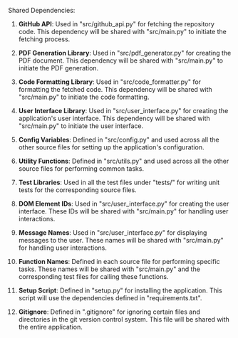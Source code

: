 Shared Dependencies:

1. **GitHub API**: Used in "src/github_api.py" for fetching the repository code. This dependency will be shared with "src/main.py" to initiate the fetching process.

2. **PDF Generation Library**: Used in "src/pdf_generator.py" for creating the PDF document. This dependency will be shared with "src/main.py" to initiate the PDF generation.

3. **Code Formatting Library**: Used in "src/code_formatter.py" for formatting the fetched code. This dependency will be shared with "src/main.py" to initiate the code formatting.

4. **User Interface Library**: Used in "src/user_interface.py" for creating the application's user interface. This dependency will be shared with "src/main.py" to initiate the user interface.

5. **Config Variables**: Defined in "src/config.py" and used across all the other source files for setting up the application's configuration.

6. **Utility Functions**: Defined in "src/utils.py" and used across all the other source files for performing common tasks.

7. **Test Libraries**: Used in all the test files under "tests/" for writing unit tests for the corresponding source files.

8. **DOM Element IDs**: Used in "src/user_interface.py" for creating the user interface. These IDs will be shared with "src/main.py" for handling user interactions.

9. **Message Names**: Used in "src/user_interface.py" for displaying messages to the user. These names will be shared with "src/main.py" for handling user interactions.

10. **Function Names**: Defined in each source file for performing specific tasks. These names will be shared with "src/main.py" and the corresponding test files for calling these functions.

11. **Setup Script**: Defined in "setup.py" for installing the application. This script will use the dependencies defined in "requirements.txt".

12. **Gitignore**: Defined in ".gitignore" for ignoring certain files and directories in the git version control system. This file will be shared with the entire application.